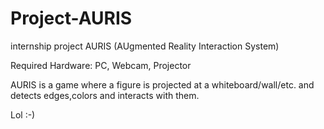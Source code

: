 Project-AURIS
=============


internship project AURIS (AUgmented Reality Interaction System)

Required Hardware: PC, Webcam, Projector

AURIS is a game where a figure is projected at a whiteboard/wall/etc. and detects edges,colors and interacts with them.

Lol :-)
